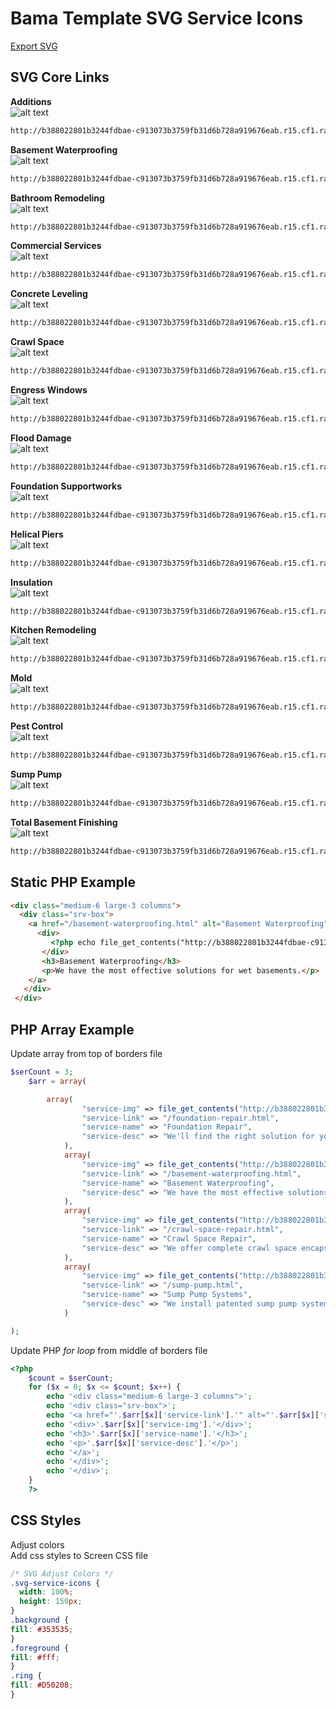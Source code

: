 # Bama Template SVG Service Icons
[Export SVG](http://d6449bb3dc657045bfc9-290115cc0d6de62a29c33db202ae565c.r80.cf1.rackcdn.com/804/svg_pres.pdf)
## SVG Core Links
**Additions**  
![alt text](http://d6449bb3dc657045bfc9-290115cc0d6de62a29c33db202ae565c.r80.cf1.rackcdn.com/804/additions.png)  
``` html
http://b388022801b3244fdbae-c913073b3759fb31d6b728a919676eab.r15.cf1.rackcdn.com/v3/templates/icons/additions.svg
```
**Basement Waterproofing**  
![alt text](http://d6449bb3dc657045bfc9-290115cc0d6de62a29c33db202ae565c.r80.cf1.rackcdn.com/804/bsi.png)  
``` html
http://b388022801b3244fdbae-c913073b3759fb31d6b728a919676eab.r15.cf1.rackcdn.com/v3/templates/icons/basement_waterproofing.svg
```
**Bathroom Remodeling**  
![alt text](http://d6449bb3dc657045bfc9-290115cc0d6de62a29c33db202ae565c.r80.cf1.rackcdn.com/804/bathroom-remodeling.png)  
``` html
http://b388022801b3244fdbae-c913073b3759fb31d6b728a919676eab.r15.cf1.rackcdn.com/v3/templates/icons/bathroom_remodeling.svg
```
**Commercial Services**  
![alt text](http://d6449bb3dc657045bfc9-290115cc0d6de62a29c33db202ae565c.r80.cf1.rackcdn.com/804/commercial_foundations.png)  
``` html
http://b388022801b3244fdbae-c913073b3759fb31d6b728a919676eab.r15.cf1.rackcdn.com/v3/templates/icons/commercial_services.svg
```  
**Concrete Leveling**  
![alt text](http://d6449bb3dc657045bfc9-290115cc0d6de62a29c33db202ae565c.r80.cf1.rackcdn.com/804/polylevel.png)  
``` html
http://b388022801b3244fdbae-c913073b3759fb31d6b728a919676eab.r15.cf1.rackcdn.com/v3/templates/icons/polylevel.svg
```   
**Crawl Space**  
![alt text](http://d6449bb3dc657045bfc9-290115cc0d6de62a29c33db202ae565c.r80.cf1.rackcdn.com/804/cs.png)  
``` html
http://b388022801b3244fdbae-c913073b3759fb31d6b728a919676eab.r15.cf1.rackcdn.com/v3/templates/icons/cs.svg
```  
**Engress Windows**  
![alt text](http://d6449bb3dc657045bfc9-290115cc0d6de62a29c33db202ae565c.r80.cf1.rackcdn.com/804/engress.png)  
``` html
http://b388022801b3244fdbae-c913073b3759fb31d6b728a919676eab.r15.cf1.rackcdn.com/v3/templates/icons/egress_windows.svg
```  
**Flood Damage**  
![alt text](http://d6449bb3dc657045bfc9-290115cc0d6de62a29c33db202ae565c.r80.cf1.rackcdn.com/804/flood_damage.png)  
``` html
http://b388022801b3244fdbae-c913073b3759fb31d6b728a919676eab.r15.cf1.rackcdn.com/v3/templates/icons/flood_damage.svg
```  
**Foundation Supportworks**  
![alt text](http://d6449bb3dc657045bfc9-290115cc0d6de62a29c33db202ae565c.r80.cf1.rackcdn.com/804/fsi.png)  
``` html
http://b388022801b3244fdbae-c913073b3759fb31d6b728a919676eab.r15.cf1.rackcdn.com/v3/templates/icons/fsi.svg
```
**Helical Piers**  
![alt text](http://d6449bb3dc657045bfc9-290115cc0d6de62a29c33db202ae565c.r80.cf1.rackcdn.com/804/helical-piers-circle.png)  
``` html
http://b388022801b3244fdbae-c913073b3759fb31d6b728a919676eab.r15.cf1.rackcdn.com/v3/templates/icons/helical_piers_circle.svg
```    
**Insulation**  
![alt text](http://d6449bb3dc657045bfc9-290115cc0d6de62a29c33db202ae565c.r80.cf1.rackcdn.com/804/insulation.png)  
``` html
http://b388022801b3244fdbae-c913073b3759fb31d6b728a919676eab.r15.cf1.rackcdn.com/v3/templates/icons/insulation.svg  
```  
**Kitchen Remodeling**  
![alt text](http://d6449bb3dc657045bfc9-290115cc0d6de62a29c33db202ae565c.r80.cf1.rackcdn.com/804/kitchen-remodeling.png)  
``` html
http://b388022801b3244fdbae-c913073b3759fb31d6b728a919676eab.r15.cf1.rackcdn.com/v3/templates/icons/kitchen_remodeling.svg  
```  
**Mold**  
![alt text](http://d6449bb3dc657045bfc9-290115cc0d6de62a29c33db202ae565c.r80.cf1.rackcdn.com/804/mold.png)  
``` html
http://b388022801b3244fdbae-c913073b3759fb31d6b728a919676eab.r15.cf1.rackcdn.com/v3/templates/icons/mold.svg
```  
**Pest Control**  
![alt text](http://d6449bb3dc657045bfc9-290115cc0d6de62a29c33db202ae565c.r80.cf1.rackcdn.com/804/pest-control.png)  
``` html
http://b388022801b3244fdbae-c913073b3759fb31d6b728a919676eab.r15.cf1.rackcdn.com/v3/templates/icons/pest_control.svg
```  
**Sump Pump**  
![alt text](http://d6449bb3dc657045bfc9-290115cc0d6de62a29c33db202ae565c.r80.cf1.rackcdn.com/804/sump_pump.png)  
``` html
http://b388022801b3244fdbae-c913073b3759fb31d6b728a919676eab.r15.cf1.rackcdn.com/v3/templates/icons/sump_pump.svg
```  
**Total Basement Finishing**  
![alt text](http://d6449bb3dc657045bfc9-290115cc0d6de62a29c33db202ae565c.r80.cf1.rackcdn.com/804/tbf.png)  
``` html
http://b388022801b3244fdbae-c913073b3759fb31d6b728a919676eab.r15.cf1.rackcdn.com/v3/templates/icons/basement_finishing.svg
```  
## Static PHP Example
``` html
<div class="medium-6 large-3 columns">
  <div class="srv-box">
    <a href="/basement-waterproofing.html" alt="Basement Waterproofing">
      <div>
         <?php echo file_get_contents("http://b388022801b3244fdbae-c913073b3759fb31d6b728a919676eab.r15.cf1.rackcdn.com/v3/templates/icons/basement_waterproofing.svg"); ?>
       </div>
       <h3>Basement Waterproofing</h3>
       <p>We have the most effective solutions for wet basements.</p>
    </a>
   </div>
 </div>
 ```

## PHP Array Example
 Update array from top of borders file
 ``` php
 $serCount = 3;
     $arr = array(

         array(
                 "service-img" => file_get_contents("http://b388022801b3244fdbae-c913073b3759fb31d6b728a919676eab.r15.cf1.rackcdn.com/v3/templates/icons/fsi.svg"),
                 "service-link" => "/foundation-repair.html",
                 "service-name" => "Foundation Repair",
                 "service-desc" => "We'll find the right solution for your foundation problems."
             ),
             array(
                 "service-img" => file_get_contents("http://b388022801b3244fdbae-c913073b3759fb31d6b728a919676eab.r15.cf1.rackcdn.com/v3/templates/icons/basement_waterproofing.svg"),
                 "service-link" => "/basement-waterproofing.html",
                 "service-name" => "Basement Waterproofing",
                 "service-desc" => "We have the most effective solutions for wet basements."
             ),
             array(
                 "service-img" => file_get_contents("http://b388022801b3244fdbae-c913073b3759fb31d6b728a919676eab.r15.cf1.rackcdn.com/v3/templates/icons/cs.svg"),
                 "service-link" => "/crawl-space-repair.html",
                 "service-name" => "Crawl Space Repair",
                 "service-desc" => "We offer complete crawl space encapsulation &amp; repair services."
             ),
             array(
                 "service-img" => file_get_contents("http://b388022801b3244fdbae-c913073b3759fb31d6b728a919676eab.r15.cf1.rackcdn.com/v3/templates/icons/sump_pumps.svg"),
                 "service-link" => "/sump-pump.html",
                 "service-name" => "Sump Pump Systems",
                 "service-desc" => "We install patented sump pump systems."
             )

);
 ```
 Update PHP *for loop* from middle of borders file
 ``` php
 <?php
     $count = $serCount;
     for ($x = 0; $x <= $count; $x++) {
         echo '<div class="medium-6 large-3 columns">';
         echo '<div class="srv-box">';
         echo '<a href="'.$arr[$x]['service-link'].'" alt="'.$arr[$x]['service-name'].'">';
         echo '<div>'.$arr[$x]['service-img'].'</div>';
         echo '<h3>'.$arr[$x]['service-name'].'</h3>';
         echo '<p>'.$arr[$x]['service-desc'].'</p>';
         echo '</a>';
         echo '</div>';
         echo '</div>';
     }
     ?>
 ```
## CSS Styles
 Adjust colors  
 Add css styles to Screen CSS file
 ``` css
 /* SVG Adjust Colors */
.svg-service-icons {
   width: 100%;
   height: 150px;
}
.background {
 fill: #353535;
}
.foreground {
 fill: #fff;
}
.ring {
 fill: #D50208;
}
```
